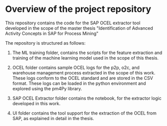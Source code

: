 # Overview of the project repository

This repository contains the code for the SAP OCEL extractor tool developed in the scope of the master thesis "Identification of Advanced Activity Concepts in SAP for Process Mining"

The repository is structured as follows:

1) The ML training folder, contains the scripts for the feature extraction and training of the machine learning model used in the scope of this thesis.
 
2) OCEL folder contains sample OCEL logs for the p2p, o2c, and warehouse management process extracted in the scope of this work. These logs conform to the OCEL standard and are stored in the CSV format. These logs can be loaded in the python environment and explored using the pm4Py library.

3) SAP OCEL Extractor folder contains the notebook, for the extractor logic developed in this work.

4) UI folder contains the tool support for the extraction of the OCEL from SAP, as explained in detail in the thesis.